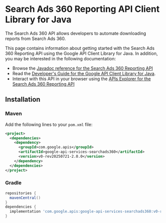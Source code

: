 # Search Ads 360 Reporting API Client Library for Java

The Search Ads 360 API allows developers to automate downloading reports from Search Ads 360.

This page contains information about getting started with the Search Ads 360 Reporting API
using the Google API Client Library for Java. In addition, you may be interested
in the following documentation:

* Browse the [Javadoc reference for the Search Ads 360 Reporting API][javadoc]
* Read the [Developer's Guide for the Google API Client Library for Java][google-api-client].
* Interact with this API in your browser using the [APIs Explorer for the Search Ads 360 Reporting API][api-explorer]

## Installation

### Maven

Add the following lines to your `pom.xml` file:

```xml
<project>
  <dependencies>
    <dependency>
      <groupId>com.google.apis</groupId>
      <artifactId>google-api-services-searchads360</artifactId>
      <version>v0-rev20250721-2.0.0</version>
    </dependency>
  </dependencies>
</project>
```

### Gradle

```gradle
repositories {
  mavenCentral()
}
dependencies {
  implementation 'com.google.apis:google-api-services-searchads360:v0-rev20250721-2.0.0'
}
```

[javadoc]: https://googleapis.dev/java/google-api-services-searchads360/latest/index.html
[google-api-client]: https://github.com/googleapis/google-api-java-client/
[api-explorer]: https://developers.google.com/apis-explorer/#p/searchads360/v1/
